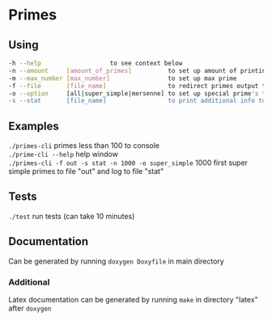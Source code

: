# Primes

## Using
```bash
-h --help 				    to see context below
-n --amount     [amount_of_primes]          to set up amount of printing primes
-m --max_number [max_number]                to set up max prime
-f --file       [file_name]                 to redirect primes output to "file_name"
-o --option     [all|super_simple|mersenne] to set up special prime's type
-s --stat       [file_name]                 to print additional info to "file_name"
```

## Examples
`./primes-cli` primes less than 100 to console\
`./prime-cli --help` help window\
`./primes-cli -f out -s stat -n 1000 -o super_simple` 1000 first super simple primes to file "out" and log to file "stat"

## Tests
`./test` run tests (can take 10 minutes)

## Documentation
Can be generated by running `doxygen Doxyfile` in main directory
### Additional
Latex documentation can be generated by running `make` in directory "latex" after `doxygen`
